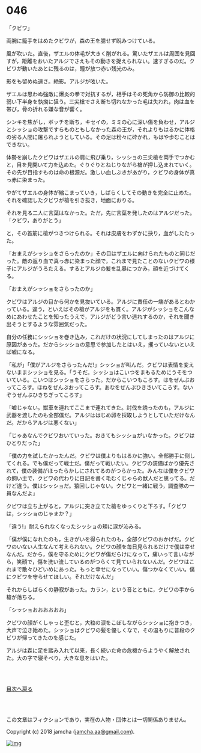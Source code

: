# 046

「クビワ」  

両腕に籠手をはめたクビワが，森の王を臆せず睨みつけている。  

風が吹いた。直後，ザエルの体毛が大きく削がれる。驚いたザエルは周囲を見回すが，距離をおいたアルジでさえもその動きを捉えられない。速すぎるのだ。クビワが動いたあとに残るのは，瞳が放つ赤い残光のみ。  

影をも留めぬ速さ。絶影。アルジが呟いた。  

ザエルは思わぬ強敵に爆炎の拳で対抗するが，相手はその死角から防御の比較的弱い下半身を執拗に狙う。三尖槍でさえ断ち切れなかった毛は失われ，肉は血を帯び，骨の折れる嫌な音が響く。  

シンキを焦がし，ボッチを断ち，キセイの，ミミの心に深い傷を負わせ，アルジとシッショの攻撃ですらものともしなかった森の王が，それよりもはるかに体格の劣る人間に屠られようとしている。その足は粉々に砕かれ，もはや歩むことはできない。  

体勢を崩したクビワはザエルの肩に飛び乗り，シッショの三尖槍を両手でつかむと，目を見開いて力を込めた。ぐりぐりとねじりながら槍が押し込まれていく。その先が目指すものは命の根源だ。激しい血しぶきがあがり，クビワの身体が真っ赤に染まった。  

やがてザエルの身体が縮こまっていき，しばらくしてその動きを完全に止めた。それを確認したクビワが槍を引き抜き，地面におりる。  

それを見る二人に言葉はなかった。ただ，先に言葉を発したのはアルジだった。「クビワ，ありがとう」  

と，その首筋に槍がつきつけられる。それは皮膚をわずかに抉り，血がしたたった。  

「おまえがシッショをさらったのか」その目はザエルに向けられたものと同じだった。敵の返り血で真っ赤に染まった顔で，これまで見たことのないクビワの様子にアルジがうろたえる。するとアルジの髪を乱暴につかみ，顔を近づけてくる。  

「おまえがシッショをさらったのか」  

クビワはアルジの目から何かを見抜いている。アルジに責任の一端があるとわかっている。違う，といえばその槍がアルジをも貫く。アルジがシッショをこんなめにあわせたことを知ったうえで，アルジがどう言い逃れするのか，それを聞き出そうとするような雰囲気だった。  

自分の任務にシッショを巻き込み，これだけの状況にしてしまったのはアルジに原因があった。だからシッショの意思で参加したとはいえ，攫っていないといえば嘘になる。  

「私が」「僕がアルジをさらったんだ!」シッショが叫んだ。クビワは表情を変えないままシッショを見る。「うそだ。シッショはこいつをまもるためにうそをついている。こいつはシッショをさらった。だからこいつもころす。はをぜんぶおってころす。ほねをぜんぶおってころす。あなをぜんぶひきさいてころす。ないぞうぜんぶひきちぎってころす」  

「嘘じゃない。獣車を連れてここまで連れてきた。討伐を誘ったのも，アルジに武器を渡したのも全部僕だ。アルジははじめ卵を採取しようとしていただけなんだ。だからアルジは悪くない」  

「じゃあなんでクビワおいていった。おきてもシッショがいなかった。クビワはひとりだった」  

「僕の力を試したかったんだ。クビワは僕よりもはるかに強い。全部勝手に倒してくれる。でも僕だって戦士だ。僕だって戦いたい。クビワの装備ばかり優先されて，僕の装備がほったらかしにされてるのがつらかった。みんなは僕をクビワの飼い主で，クビワの代わりに日記を書く毛むくじゃらの獣人だと思ってる。だけど違う。僕はシッショだ。猿回しじゃない。クビワと一緒に戦う，調査隊の一員なんだよ」  

クビワは立ち上がると，アルジに突き立てた槍をゆっくりと下ろす。「クビワは，シッショのじゃまか？」  

「違う!」耐えられなくなったシッショの頬に涙が沁みる。  

「僕が僕になれたのも，生きがいを得られたのも，全部クビワのおかげだ。クビワのいない人生なんて考えられない。クビワの顔を毎日見られるだけで僕は幸せなんだ。だから，僕を守るためにクビワが傷だらけになって，痛いって言いながら，笑顔で，傷を洗い流しているのがつらくて見ていられないんだ。クビワはこれまで散々ひどいめにあった。もっと幸せになっていい。傷つかなくていい。僕にクビワを守らせてほしい。それだけなんだ」  

それからしばらくの静寂があった。カラン，という音とともに，クビワの手から槍が落ちる。  

「シッショおおおおおお」  

クビワの顔がくしゃっと歪むと，大粒の涙をこぼしながらシッショに抱きつき，大声で泣き始めた。シッショはクビワの髪を優しくなで，その温もりに普段のクビワが帰ってきたのを感じた。  

アルジは森に足を踏み入れて以来，長く続いた命の危機からようやく解放された。大の字で寝そべり，大きな息をはいた。  

<br>  
<br>  

[目次へ戻る](https://github.com/jamcha-aa/OblivionReports/blob/master/README.md)  

<br>  
<br>  

この文章はフィクションであり，実在の人物・団体とは一切関係ありません。  

Copyright (c) 2018 jamcha (jamcha.aa@gmail.com).  

[![img](http://i.creativecommons.org/l/by-nc-sa/4.0/88x31.png)](http://creativecommons.org/licenses/by-nc-sa/4.0/deed)
